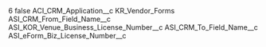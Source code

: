<?xml version="1.0" encoding="UTF-8"?>
<CustomMetadata xmlns="http://soap.sforce.com/2006/04/metadata" xmlns:xsi="http://www.w3.org/2001/XMLSchema-instance" xmlns:xsd="http://www.w3.org/2001/XMLSchema">
    <label>6</label>
    <protected>false</protected>
    <values>
        <field>ACI_CRM_Application__c</field>
        <value xsi:type="xsd:string">KR_Vendor_Forms</value>
    </values>
    <values>
        <field>ASI_CRM_From_Field_Name__c</field>
        <value xsi:type="xsd:string">ASI_KOR_Venue_Business_License_Number__c</value>
    </values>
    <values>
        <field>ASI_CRM_To_Field_Name__c</field>
        <value xsi:type="xsd:string">ASI_eForm_Biz_License_Number__c</value>
    </values>
</CustomMetadata>
